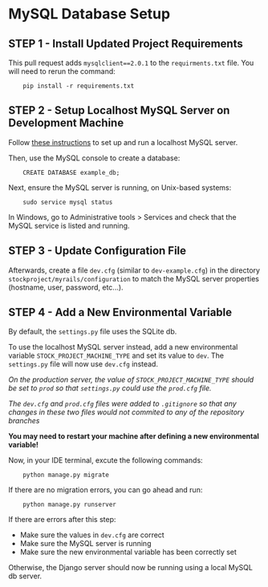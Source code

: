 # MySQL Database Setup

## STEP 1 - Install Updated Project Requirements
This pull request adds `mysqlclient==2.0.1` to the `requirments.txt` file. You will need to rerun the command:
    
        pip install -r requirements.txt

## STEP 2 - Setup Localhost MySQL Server on Development Machine
Follow [these instructions](https://ladvien.com/data-analytics-mysql-localhost-setup/) to set up and run a localhost MySQL server.

Then, use the MySQL console to create a database:

        CREATE DATABASE example_db;

Next, ensure the MySQL server is running, on Unix-based systems:
        
        sudo service mysql status

In Windows, go to Administrative tools > Services and check that the MySQL service is listed and running. 

## STEP 3 - Update Configuration File        
Afterwards, create a file `dev.cfg` (similar to `dev-example.cfg`) in the directory `stockproject/myrails/configuration` to match the MySQL server properties (hostname, user, password, etc...).

## STEP 4 - Add a New Environmental Variable
By default, the `settings.py` file uses the SQLite db.

To use the localhost MySQL server instead, add a new environmental variable `STOCK_PROJECT_MACHINE_TYPE` and set its value to `dev`. The `settings.py` file will now use `dev.cfg` instead.

_On the production server, the value of `STOCK_PROJECT_MACHINE_TYPE` should be set to `prod` so that `settings.py` could use the `prod.cfg` file._ 

_The `dev.cfg` and `prod.cfg` files were added to `.gitignore` so that any changes in these two files would not commited to any of the repository branches_

__You may need to restart your machine after defining a new environmental variable!__

Now, in your IDE terminal, excute the following commands:

        python manage.py migrate

If there are no migration errors, you can go ahead and run:

        python manage.py runserver

If there are errors after this step:
* Make sure the values in `dev.cfg` are correct
* Make sure the MySQL server is running
* Make sure the new environmental variable has been correctly set

Otherwise, the Django server should now be running using a local MySQL db server.
